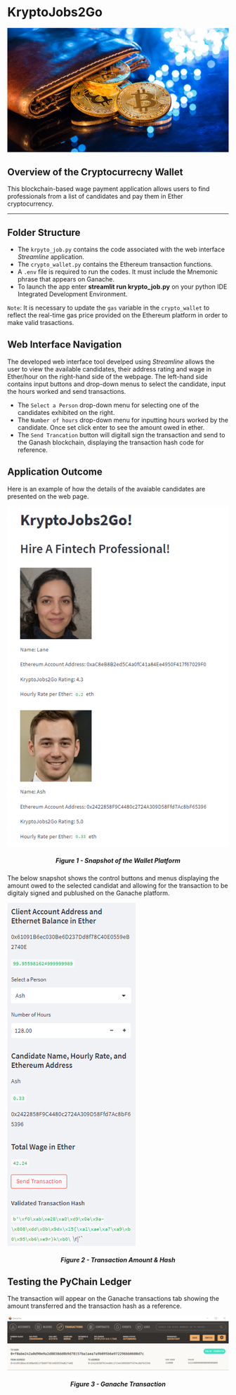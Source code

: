 # KryptoJobs2Go
<center><img src="Images/19-4-challenge-image.png"/></center>


## **Overview of the Cryptocurrecny Wallet**
This blockchain-based wage payment application allows users to find professionals from a list of candidates and pay them in Ether cryptocurrency.
****

## **Folder Structure**

* The `krpyto_job.py` contains the code associated with the web interface *Streamline* application.
* The `crypto_wallet.py` contains the Ethereum transaction functions.
* A `.env` file is required to run the codes. It must include the Mnemonic phrase that appears on Ganache.
* To launch the app enter **streamlit run krypto_job.py** on your python IDE Integrated Development Environment.

`Note`: It is necessary to update the `gas` variable in the `crypto_wallet` to reflect the real-time gas price provided on the Ethereum platform in order to make valid trasactions.


## **Web Interface Navigation**
The developed web interface tool develped using *Streamline* allows the user to view the available candidates, their address rating and wage in Ether/hour on the right-hand side of the webpage. The left-hand side contains input buttons and drop-down menus to select the candidate, input the hours worked and send transactions.
* The  `Select a Person` drop-down menu for selecting one of the candidates exhibited on the right. 
* The `Number of hours` drop-down menu for inputting hours worked by the candidate. Once set click enter to see the amount owed in ether.
* The `Send Trancation` button will digitall sign the transaction and send to the Ganash blockchain, displaying the transaction hash code for reference.


## **Application Outcome**
Here is an example of how the details of the avaiable candidates are presented on the web page.


![Wallet_candidates](Images/Wallet_candidates.png)

##### <center>Figure 1 - Snapshot of the Wallet Platform


The below snapshot shows the control buttons and menus displaying the amount owed to the selected candidat and allowing for the transaction to be digitaly signed and publushed on the Ganache platform.

![Wallet_transaction](Images/Wallet_transaction.png)



##### <center>Figure 2 - Transaction Amount & Hash

## **Testing the PyChain Ledger**

The transaction will appear on the Ganache transactions tab showing the amount transferred and the transaction hash as a reference.

![Ganache](Images/Ganache.png)


##### <center>Figure 3 - Ganache Transaction
